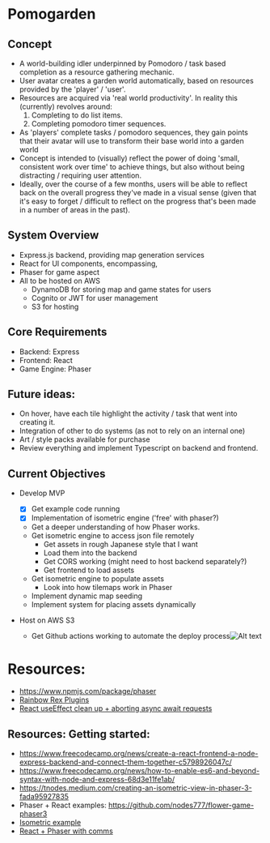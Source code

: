 # Pomogarden

## Concept
 - A world-building idler underpinned by Pomodoro / task based completion as a resource gathering mechanic.
 - User avatar creates a garden world automatically, based on resources provided by the 'player' / 'user'.
 - Resources are acquired via 'real world productivity'. In reality this (currently) revolves around:
    1. Completing to do list items.
    2. Completing pomodoro timer sequences.
 - As 'players' complete tasks / pomodoro sequences, they gain points that their avatar will use to transform their base world into a garden world
 - Concept is intended to (visually) reflect the power of doing 'small, consistent work over time' to achieve things, but also without being distracting / requiring user attention. 
 - Ideally, over the course of a few months, users will be able to reflect back on the overall progress they've made in a visual sense (given that it's easy to forget / difficult to reflect on the progress that's been made in a number of areas in the past).


## System Overview
 - Express.js backend, providing map generation services
 - React for UI components, encompassing,
 - Phaser for game aspect
 - All to be hosted on AWS
    - DynamoDB for storing map and game states for users
    - Cognito or JWT for user management
    - S3 for hosting 

## Core Requirements
 - Backend: Express
 - Frontend: React
 - Game Engine: Phaser


## Future ideas:
 - On hover, have each tile highlight the activity / task that went into creating it. 
 - Integration of other to do systems (as not to rely on an internal one)
 - Art / style packs available for purchase
 - Review everything and implement Typescript on backend and frontend.

## Current Objectives
 - Develop MVP
    - [x] Get example code running
    - [x] Implementation of isometric engine ('free' with phaser?)
    - Get a deeper understanding of how Phaser works.
    - Get isometric engine to access json file remotely
      - Get assets in rough Japanese style that I want
      - Load them into the backend
      - Get CORS working (might need to host backend separately?)
      - Get frontend to load assets
    - Get isometric engine to populate assets
      - Look into how tilemaps work in Phaser
    - Implement dynamic map seeding 
    - Implement system for placing assets dynamically 

 - Host on AWS S3
    - Get Github actions working to automate the deploy process![Alt text](https://ssl.gstatic.com/onebox/weather/48/rain_s_cloudy.png)

# Resources:
 - https://www.npmjs.com/package/phaser
 - [Rainbow Rex Plugins](https://rexrainbow.github.io/phaser3-rex-notes/docs/site/plugin-list/)
 - [React useEffect clean up + aborting async await requests](https://dev.to/elijahtrillionz/cleaning-up-async-functions-in-reacts-useeffect-hook-unsubscribing-3dkk)
## Resources: Getting started:
 - https://www.freecodecamp.org/news/create-a-react-frontend-a-node-express-backend-and-connect-them-together-c5798926047c/
 - https://www.freecodecamp.org/news/how-to-enable-es6-and-beyond-syntax-with-node-and-express-68d3e11fe1ab/
 - https://tnodes.medium.com/creating-an-isometric-view-in-phaser-3-fada95927835 
 - Phaser + React examples: https://github.com/nodes777/flower-game-phaser3
 - [Isometric example](http://labs.phaser.io/view.html?src=src\tilemap\isometric\isometric%20test.js&v=3.55.2)
 - [React + Phaser with comms](https://pablo.gg/en/blog/coding/i-made-a-top-down-game-version-of-my-blog-with-phaser-and-react/)